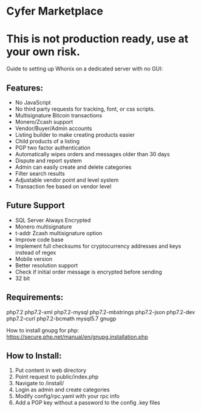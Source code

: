 # Cyfer Marketplace
# This is not production ready, use at your own risk.

Guide to setting up Whonix on a dedicated server with no GUI: 

## Features:

- No JavaScript
- No third party requests for tracking, font, or css scripts.
- Multisignature Bitcoin transactions
- Monero/Zcash support
- Vendor/Buyer/Admin accounts
- Listing builder to make creating products easier
- Child products of a listing
- PGP two factor authentication
- Automatically wipes orders and messages older than 30 days
- Dispute and report system
- Admin can easily create and delete categories
- Filter search results
- Adjustable vendor point and level system
- Transaction fee based on vendor level

## Future Support

- SQL Server Always Encrypted
- Monero multisignature
- t-addr Zcash multisignature option
- Improve code base
- Implement full checksums for cryptocurrency addresses and keys instead of regex
- Mobile version
- Better resolution support
- Check if initial order message is encrypted before sending
- 32 bit

## Requirements:

php7.2 php7.2-xml php7.2-mysql php7.2-mbstrings php7.2-json php7.2-dev php7.2-curl php7.2-bcmath mysql5.7 gnugp

How to install gnupg for php: https://secure.php.net/manual/en/gnupg.installation.php

## How to Install:

1. Put content in web directory
2. Point request to public/index.php
3. Navigate to /install/
4. Login as admin and create categories
5. Modify config/rpc.yaml with your rpc info
6. Add a PGP key without a password to the config .key files

